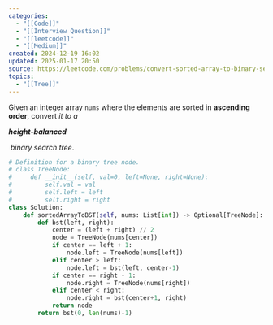 ```yaml
---
categories:
  - "[[Code]]"
  - "[[Interview Question]]"
  - "[[leetcode]]"
  - "[[Medium]]"
created: 2024-12-19 16:02
updated: 2025-01-17 20:50
source: https://leetcode.com/problems/convert-sorted-array-to-binary-search-tree/
topics:
  - "[[Tree]]"
---
```

Given an integer array `nums` where the elements are sorted in **ascending order**, convert _it to a_ 

**_height-balanced_**

 _binary search tree_.
```python
# Definition for a binary tree node.
# class TreeNode:
#     def __init__(self, val=0, left=None, right=None):
#         self.val = val
#         self.left = left
#         self.right = right
class Solution:
    def sortedArrayToBST(self, nums: List[int]) -> Optional[TreeNode]:
        def bst(left, right):
            center = (left + right) // 2
            node = TreeNode(nums[center])
            if center == left + 1:
                node.left = TreeNode(nums[left])
            elif center > left:
                node.left = bst(left, center-1)
            if center == right - 1:
                node.right = TreeNode(nums[right])
            elif center < right:
                node.right = bst(center+1, right)  
            return node
        return bst(0, len(nums)-1)
``` 